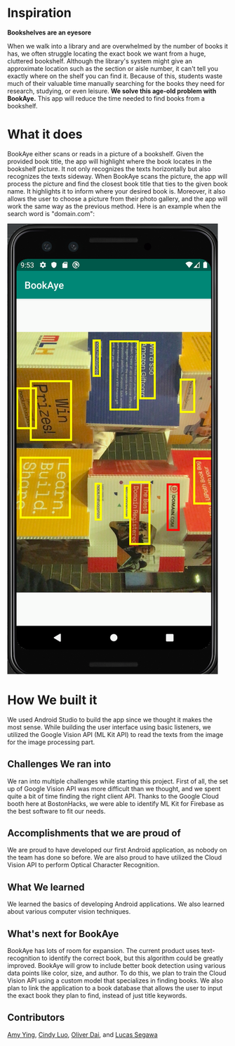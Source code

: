 # Inspiration
**Bookshelves are an eyesore**

When we walk into a library and are overwhelmed by the number of books it has, we often struggle locating the exact book we want from a huge, cluttered bookshelf. Although the library's system might give an approximate location such as the section or aisle number, it can't tell you exactly where on the shelf you can find it. Because of this, students waste much of their valuable time manually searching for the books they need for research, studying, or even leisure. **We solve this age-old problem with BookAye.** This app will reduce the time needed to find books from a bookshelf. 

# What it does
BookAye either scans or reads in a picture of a bookshelf. Given the provided book title, the app will highlight where the book locates in the bookshelf picture. It not only recognizes the texts horizontally but also recognizes the texts sideway. When BookAye scans the picture, the app will process the picture and find the closest book title that ties to the given book name. It highlights it to inform where your desired book is. Moreover, it also allows the user to choose a picture from their photo gallery, and the app will work the same way as the previous method. Here is an example when the search word is "domain.com":

![detector](book.png)

# How We built it
We used Android Studio to build the app since we thought it makes the most sense. While building the user interface using basic listeners, we utilized the Google Vision API (ML Kit API) to read the texts from the image for the image processing part. 

## Challenges We ran into
We ran into multiple challenges while starting this project. First of all, the set up of Google Vision API was more difficult than we thought, and we spent quite a bit of time finding the right client API. Thanks to the Google Cloud booth here at BostonHacks, we were able to identify ML Kit for Firebase as the best software to fit our needs. 

## Accomplishments that we are proud of
We are proud to have developed our first Android application, as nobody on the team has done so before. We are also proud to have utilized the Cloud Vision API to perform Optical Character Recognition.

## What We learned
We learned the basics of developing Android applications. We also learned about various computer vision techniques.

## What's next for BookAye
BookAye has lots of room for expansion. The current product uses text-recognition to identify the correct book, but this algorithm could be greatly improved. BookAye will grow to include better book detection using various data points like color, size, and author. To do this, we plan to train the Cloud Vision API using a custom model that specializes in finding books. We also plan to link the application to a book database that allows the user to input the exact book they plan to find, instead of just title keywords.

## Contributors
[Amy Ying](https://github.com/amywhying), [Cindy Luo](https://github.com/cindy1u0), [Oliver Dai](https://github.com/olliezdai13), and [Lucas Segawa](https://github.com/Segawa-NEU)
